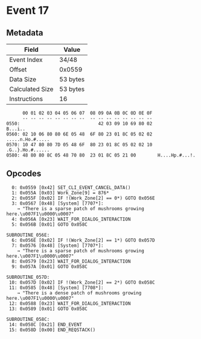 # Event 17

## Metadata

| Field           | Value    |
|-----------------|----------|
| Event Index     | 34/48    |
| Offset          | 0x0559   |
| Data Size       | 53 bytes |
| Calculated Size | 53 bytes |
| Instructions    | 16       |

```
      00 01 02 03 04 05 06 07  08 09 0A 0B 0C 0D 0E 0F
      -- -- -- -- -- -- -- --  -- -- -- -- -- -- -- --
0550:                             42 03 09 10 69 80 02           B...i..
0560: 02 10 06 80 80 6E 05 48  6F 80 23 01 8C 05 02 02  .....n.Ho.#.....
0570: 10 47 80 80 7D 05 48 6F  80 23 01 8C 05 02 02 10  .G..}.Ho.#......
0580: 48 80 80 8C 05 48 70 80  23 01 8C 05 21 00        H....Hp.#...!.  
```

## Opcodes

```
  0: 0x0559 [0x42] SET_CLI_EVENT_CANCEL_DATA()
  1: 0x055A [0x03] Work_Zone[9] = 876*
  2: 0x055F [0x02] IF !(Work_Zone[2] == 0*) GOTO 0x056E
  3: 0x0567 [0x48] [System] [7707*]:
    → "There is a sparse patch of mushrooms growing here.\u007F1\u0000\u0007"
  4: 0x056A [0x23] WAIT_FOR_DIALOG_INTERACTION
  5: 0x056B [0x01] GOTO 0x058C

SUBROUTINE_056E:
  6: 0x056E [0x02] IF !(Work_Zone[2] == 1*) GOTO 0x057D
  7: 0x0576 [0x48] [System] [7707*]:
    → "There is a sparse patch of mushrooms growing here.\u007F1\u0000\u0007"
  8: 0x0579 [0x23] WAIT_FOR_DIALOG_INTERACTION
  9: 0x057A [0x01] GOTO 0x058C

SUBROUTINE_057D:
 10: 0x057D [0x02] IF !(Work_Zone[2] == 2*) GOTO 0x058C
 11: 0x0585 [0x48] [System] [7708*]:
    → "There is a dense patch of mushrooms growing here.\u007F1\u0000\u0007"
 12: 0x0588 [0x23] WAIT_FOR_DIALOG_INTERACTION
 13: 0x0589 [0x01] GOTO 0x058C

SUBROUTINE_058C:
 14: 0x058C [0x21] END_EVENT
 15: 0x058D [0x00] END_REQSTACK()
```
